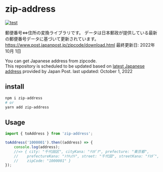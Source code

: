 # zip-address
[![test](https://github.com/1keiuu/zip-address/actions/workflows/test.yml/badge.svg)](https://github.com/1keiuu/zip-address/actions/workflows/test.yml)

郵便番号⇔住所の変換ライブラリです。
データは日本郵政が提供している最新の郵便番号データに基づいて更新されています。
https://www.post.japanpost.jp/zipcode/download.html
最終更新日: 2022年 10月 1日

You can get Japanese address from zipcode.  
This repository is scheduled to be updated based on [latest Japanese address](https://www.post.japanpost.jp/zipcode/download.html) provided by Japan Post.
last updated: October 1, 2022
## install
```bash
npm i zip-address
# or
yarn add zip-address
```

## Usage
```js
import { toAddress } from 'zip-address';

toAddress('1000001').then((address) => {
    console.log(address); 
    //=> { city: "千代田区", cityKana: "ﾁﾖﾀﾞｸ", prefecture: "東京都",
    //    prefectureKana: "ﾄｳｷｮｳﾄ", street: "千代田", streetKana: "ﾁﾖﾀﾞ", 
    //    zipCode: "1000001" }
});
```